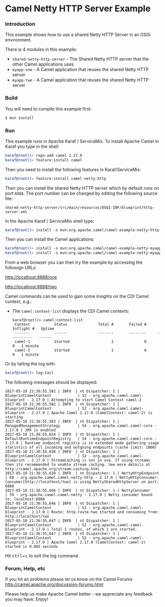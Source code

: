 # Camel Netty HTTP Server Example

### Introduction

This example shows how to use a shared Netty HTTP Server in an OSGi environment.

There is 4 modules in this example:

* `shared-netty-http-server` - The Shared Netty HTTP server that the other Camel applications uses
* `myapp-one` - A Camel application that reuses the shared Netty HTTP server
* `myapp-two` - A Camel application that reuses the shared Netty HTTP server

### Build

You will need to compile this example first:

```sh
$ mvn install
```

### Run

This example runs in Apache Karaf / ServiceMix. To install Apache Camel in Karaf you type in the shell:

```sh
karaf@root()> repo-add camel 2.17.0
karaf@root()> feature:install camel
```

Then you need to install the following features in Karaf/ServiceMix:

```sh
karaf@root()> feature:install camel-netty-http
```

Then you can install the shared Netty HTTP server which by default runs on port `8888`.
The port number can be changed by editing the following source file:

  `shared-netty-http-server/src/main/resources/OSGI-INF/blueprint/http-server.xml`

In the Apache Karaf / ServiceMix shell type:

```sh
karaf@root()> install -s mvn:org.apache.camel/camel-example-netty-http-shared/2.17.0
```

Then you can install the Camel applications:

```sh
karaf@root()> install -s mvn:org.apache.camel/camel-example-netty-myapp-one/2.17.0
karaf@root()> install -s mvn:org.apache.camel/camel-example-netty-myapp-two/2.17.0
```

From a web browser you can then try the example by accessing the followign URLs:

<http://localhost:8888/one>

<http://localhost:8888/two>

Camel commands can be used to gain some insights on the CDI Camel
context, e.g.:

- The `camel:context-list` displays the CDI Camel contexts:

    ```
    karaf@root()> camel:context-list
     Context           Status              Total #       Failed #     Inflight #   Uptime        
     -------           ------              -------       --------     ----------   ------        
     camel-1           Started                   1              0              0   1 minute  
     camel-2           Started                   1              0              0   1 minute  
    ```

Or by tailing the log with:

```sh
karaf@root()> log:tail
```

The following messages should be displayed:

```
2017-05-10 21:36:55,582 | INFO  | nt Dispatcher: 1 | BlueprintCamelContext            | 52 - org.apache.camel.camel-blueprint - 2.17.0 | Attempting to start Camel Context camel-2
2017-05-10 21:36:55,582 | INFO  | nt Dispatcher: 1 | BlueprintCamelContext            | 52 - org.apache.camel.camel-blueprint - 2.17.0 | Apache Camel 2.17.0 (CamelContext: camel-2) is starting
2017-05-10 21:36:55,583 | INFO  | nt Dispatcher: 1 | ManagedManagementStrategy        | 54 - org.apache.camel.camel-core - 2.17.0 | JMX is enabled
2017-05-10 21:36:55,624 | INFO  | nt Dispatcher: 1 | DefaultRuntimeEndpointRegistry   | 54 - org.apache.camel.camel-core - 2.17.0 | Runtime endpoint registry is in extended mode gathering usage statistics of all incoming and outgoing endpoints (cache limit: 1000)
2017-05-10 21:36:55,638 | INFO  | nt Dispatcher: 1 | BlueprintCamelContext            | 52 - org.apache.camel.camel-blueprint - 2.17.0 | StreamCaching is not in use. If using streams then its recommended to enable stream caching. See more details at http://camel.apache.org/stream-caching.html
2017-05-10 21:36:55,639 | INFO  | nt Dispatcher: 1 | NettyHttpEndpoint                | 60 - org.apache.camel.camel-netty-http - 2.17.0 | NettyHttpConsumer: Consumer[http://localhost/two] is using NettySharedHttpServer on port: 8888
2017-05-10 21:36:55,646 | INFO  | nt Dispatcher: 1 | NettyConsumer                    | 59 - org.apache.camel.camel-netty - 2.17.0 | Netty consumer bound to: localhost:8888
2017-05-10 21:36:55,646 | INFO  | nt Dispatcher: 1 | BlueprintCamelContext            | 52 - org.apache.camel.camel-blueprint - 2.17.0 | Route: http-route-two started and consuming from: http://localhost/two
2017-05-10 21:36:55,647 | INFO  | nt Dispatcher: 1 | BlueprintCamelContext            | 52 - org.apache.camel.camel-blueprint - 2.17.0 | Total 1 routes, of which 1 are started.
2017-05-10 21:36:55,647 | INFO  | nt Dispatcher: 1 | BlueprintCamelContext            | 52 - org.apache.camel.camel-blueprint - 2.17.0 | Apache Camel 2.17.0 (CamelContext: camel-2) started in 0.065 seconds
```

Hit <kbd>ctrl</kbd>+<kbd>c</kbd> to exit the log command.

### Forum, Help, etc

If you hit an problems please let us know on the Camel Forums
<http://camel.apache.org/discussion-forums.html>

Please help us make Apache Camel better - we appreciate any feedback you may
have.  Enjoy!
